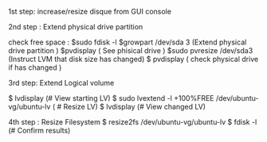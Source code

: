 1st step: increase/resize disque from GUI console 

2nd step : Extend physical drive partition 

check free space : $sudo fdisk -l 
$growpart /dev/sda 3 (Extend physical drive partition ) 
$pvdisplay ( See phisical drive ) 
$sudo pvresize /dev/sda3 (Instruct LVM that disk size has changed) 
$ pvdisplay ( check physical drive if has changed ) 

3rd step: Extend Logical volume 

$ lvdisplay (# View starting LV) 
$ sudo lvextend -l +100%FREE /dev/ubuntu-vg/ubuntu-lv ( # Resize LV) 
$ lvdisplay (# View changed LV) 

4th step : Resize Filesystem 
$ resize2fs /dev/ubuntu-vg/ubuntu-lv 
$ fdisk -l (# Confirm results)